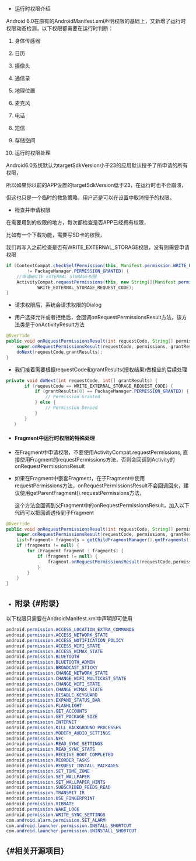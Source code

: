 * 运行时权限介绍

Android 6.0在原有的AndroidManifest.xml声明权限的基础上，又新增了运行时权限动态检测，以下权限都需要在运行时判断：

1. 身体传感器
2. 日历
3. 摄像头
4. 通信录
5. 地理位置
6. 麦克风
7. 电话
8. 短信
9. 存储空间

10. 运行时权限处理

Android6.0系统默认为targetSdkVersion小于23的应用默认授予了所申请的所有权限，

所以如果你以前的APP设置的targetSdkVersion低于23，在运行时也不会崩溃，

但这也只是一个临时的救急策略，用户还是可以在设置中取消授予的权限。

* 检查并申请权限

在需要用到的权限的地方，每次都检查是否APP已经拥有权限，

比如有一个下载功能，需要写SD卡的权限，

我们再写入之前检查是否有WRITE\_EXTERNAL\_STORAGE权限，没有则需要申请权限

```java
if (ContextCompat.checkSelfPermission(this, Manifest.permission.WRITE_EXTERNAL_STORAGE)
        != PackageManager.PERMISSION_GRANTED) {
    //申请WRITE_EXTERNAL_STORAGE权限
    ActivityCompat.requestPermissions(this, new String[]{Manifest.permission.WRITE_EXTERNAL_STORAGE},
            WRITE_EXTERNAL_STORAGE_REQUEST_CODE);
}
```

* 请求权限后，系统会请求权限的Dialog

* 用户选择允许或者拒绝后，会回调onRequestPermissionsResult方法，该方法类是于onActivityResult方法

```java
@Override
public void onRequestPermissionsResult(int requestCode, String[] permissions, int[] grantResults) {
    super.onRequestPermissionsResult(requestCode, permissions, grantResults);
    doNext(requestCode,grantResults);
}
```

* 我们接着需要根据requestCode和grantResults\(授权结果\)做相应的后续处理

```java
private void doNext(int requestCode, int[] grantResults) {
       if (requestCode == WRITE_EXTERNAL_STORAGE_REQUEST_CODE) {
           if (grantResults[0] == PackageManager.PERMISSION_GRANTED) {
               // Permission Granted
           } else {
               // Permission Denied
           }
       }
   }
```

* #### Fragment中运行时权限的特殊处理
* 在Fragment中申请权限，不要使用ActivityCompat.requestPermissions, 直接使用Fragment的requestPermissions方法，否则会回调到Activity的onRequestPermissionsResult

* 如果在Fragment中嵌套Fragment，在子Fragment中使用requestPermissions方法，onRequestPermissionsResult不会回调回来，建议使用getParentFragment\(\).requestPermissions方法，

  这个方法会回调到父Fragment中的onRequestPermissionsResult，加入以下代码可以把回调透传到子Fragment

```java
@Override
public void onRequestPermissionsResult(int requestCode, String[] permissions, int[] grantResults) {
    super.onRequestPermissionsResult(requestCode, permissions, grantResults);
    List<Fragment> fragments = getChildFragmentManager().getFragments();
    if (fragments != null) {
        for (Fragment fragment : fragments) {
            if (fragment != null) {
                fragment.onRequestPermissionsResult(requestCode,permissions,grantResults);
            }
        }
    }
}
```

* ## 附录 {#附录}

以下权限只需要在AndroidManifest.xml中声明即可使用

```java
android.permission.ACCESS_LOCATION_EXTRA_COMMANDS
android.permission.ACCESS_NETWORK_STATE
android.permission.ACCESS_NOTIFICATION_POLICY
android.permission.ACCESS_WIFI_STATE
android.permission.ACCESS_WIMAX_STATE
android.permission.BLUETOOTH
android.permission.BLUETOOTH_ADMIN
android.permission.BROADCAST_STICKY
android.permission.CHANGE_NETWORK_STATE
android.permission.CHANGE_WIFI_MULTICAST_STATE
android.permission.CHANGE_WIFI_STATE
android.permission.CHANGE_WIMAX_STATE
android.permission.DISABLE_KEYGUARD
android.permission.EXPAND_STATUS_BAR
android.permission.FLASHLIGHT
android.permission.GET_ACCOUNTS
android.permission.GET_PACKAGE_SIZE
android.permission.INTERNET
android.permission.KILL_BACKGROUND_PROCESSES
android.permission.MODIFY_AUDIO_SETTINGS
android.permission.NFC
android.permission.READ_SYNC_SETTINGS
android.permission.READ_SYNC_STATS
android.permission.RECEIVE_BOOT_COMPLETED
android.permission.REORDER_TASKS
android.permission.REQUEST_INSTALL_PACKAGES
android.permission.SET_TIME_ZONE
android.permission.SET_WALLPAPER
android.permission.SET_WALLPAPER_HINTS
android.permission.SUBSCRIBED_FEEDS_READ
android.permission.TRANSMIT_IR
android.permission.USE_FINGERPRINT
android.permission.VIBRATE
android.permission.WAKE_LOCK
android.permission.WRITE_SYNC_SETTINGS
com.android.alarm.permission.SET_ALARM
com.android.launcher.permission.INSTALL_SHORTCUT
com.android.launcher.permission.UNINSTALL_SHORTCUT
```

##  {#相关开源项目}



